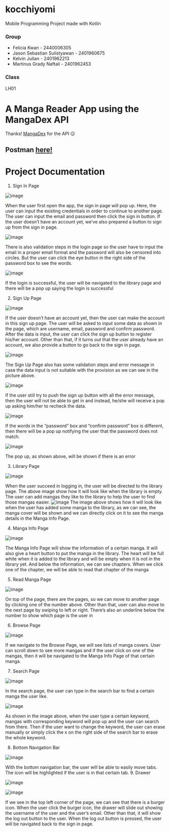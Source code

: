 # kocchiyomi
Mobile Programming Project made with Kotlin

### Group
- Felicia Kwan - 2440006305
- Jason Sebastian Sulistyawan - 2401960675
- Kelvin Julian - 2401962213
- Martinus Grady Naftali - 2401962453


### Class
LH01

# A Manga Reader App using the MangaDex API
Thanks! <a href='https://api.mangadex.org/docs/'>MangaDex</a> for the API 😉

## Postman <a href='https://app.getpostman.com/join-team?invite_code=b7f14b6a982de8934298486a70c55ce5&target_code=74ad2e0efa9109c3df227b61951511ac'>here!</a>

# Project Documentation

1.	Sign In Page

 ![image](./images/1.png)

When the user first open the app, the sign in page will pop up. Here, the user can input the existing credentials in order to continue to another page. The user can input the email and password then click the sign in button. If the user doesn’t have an account yet, we’ve also prepared a button to sign up from the sign in page.

 ![image](./images/2.png)
 
There is also validation steps in the login page so the user have to input the email in a proper email format and the password will also be censored into circles. But the user can click the eye button in the right side of the password box to see the words.

  ![image](./images/3.png)
  
If the login is successful, the user will be navigated to the library page and there will be a pop up saying the login is successful

2.	Sign Up Page

  ![image](./images/4.png)
  
If the user doesn’t have an account yet, then the user can make the account in this sign up page. The user will be asked to input some data as shown in the page, which are username, email, password and confirm password. After the data is input, the user can click the sign up button to register his/her account. Other than that, if it turns out that the user already have an account, we also provide a button to go back to the sign in page.
 
 ![image](./images/5.png)
 
The Sign Up Page also has some validation steps and error message in case the data input is not suitable with the provision as we can see in the picture above. 
 
  ![image](./images/6.png)
  
If the user still try to push the sign up button with all the error message, then the user will not be able to get in and instead, he/she will receive a pop up asking him/her to recheck the data.
 
 ![image](./images/7.png)
 
If the words in the “password” box and “confirm password” box is different, then there will be a pop up notifying the user that the password does not match. 

  ![image](./images/8.jpg)
  
The pop up, as shown above, will be shown if there is an error

3.	Library Page

  ![image](./images/9.png)
  
When the user succeed in logging in, the user will be directed to the library page. The above image show how it will look like when the library is empty. The user can add mangas they like to the library to help the user to find those mangas easier. 
  ![image](./images/10.png)
The image above shows how it will look like when the user has added some manga to the library, as we can see, the manga cover will be shown and we can directly click on it to see the manga details in the Manga Info Page. 

4.	Manga Info Page

  ![image](./images/11.png)
  
The Manga Info Page will show the information of a certain manga. It will also give a heart button to put the manga in the library. The heart will be full white when it is added to the library and will be empty when it is not in the library yet. And below the information, we can see chapters. When we click one of the chapter, we will be able to read that chapter of the manga



5.	Read Manga Page

  ![image](./images/12.png)
  
On top of the page, there are the pages, so we can move to another page by clicking one of the number above. Other than that, user can also move to the next page by swiping to left or right. There’s also an underline below the number to show which page is the user in

6.	Browse Page

  ![image](./images/13.png)
  
If we navigate to the Browse Page, we will see lists of manga covers. User can scroll down to see more mangas and if the user click on one of the mangas, then it will be navigated to the Manga Info Page of that certain manga.

7.	Search Page

  ![image](./images/14.png)
  
In the search page, the user can type in the search bar to find a certain manga the user like.

  ![image](./images/15.png)
  
As shown in the image above, when the user type a certain keyword, mangas with corresponding keyword will pop up and the user can search from there. Then if the user want to change the keyword, the user can erase manually or simply click the x on the right side of the search bar to erase the whole keyword. 

8.	Bottom Navigation Bar

  ![image](./images/16.png)
  
With the bottom navigation bar, the user will be able to easily move tabs. The icon will be highlighted if the user is in that certain tab.
9.	Drawer
  
  ![image](./images/17.png)
  
  ![image](./images/18.png)
  
If we see in the top left corner of the page, we can see that there is a burger icon. When the user click the burger icon, the drawer will slide out showing the username of the user and the user’s email. Other than that, it will show the log out button to the user. When the log out button is pressed, the user will be navigated back to the sign in page.

